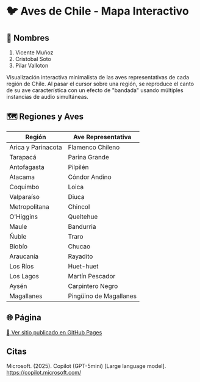 # 🐦 Aves de Chile - Mapa Interactivo

## 👥 Nombres

1. Vicente Muñoz
2. Cristobal Soto
3. Pilar Valloton

Visualización interactiva minimalista de las aves representativas de cada región de Chile. Al pasar el cursor sobre una región, se reproduce el canto de su ave característica con un efecto de "bandada" usando múltiples instancias de audio simultáneas.

## 🗺️ Regiones y Aves

| Región             | Ave Representativa     |
| ------------------ | ---------------------- |
| Arica y Parinacota | Flamenco Chileno       |
| Tarapacá           | Parina Grande          |
| Antofagasta        | Pilpilén               |
| Atacama            | Cóndor Andino          |
| Coquimbo           | Loica                  |
| Valparaíso         | Diuca                  |
| Metropolitana      | Chincol                |
| O'Higgins          | Queltehue              |
| Maule              | Bandurria              |
| Ñuble              | Traro                  |
| Biobío             | Chucao                 |
| Araucanía          | Rayadito               |
| Los Ríos           | Huet-huet              |
| Los Lagos          | Martín Pescador        |
| Aysén              | Carpintero Negro       |
| Magallanes         | Pingüino de Magallanes |

## 🌐 Página

[🔗 Ver sitio publicado en GitHub Pages](https://utmite.github.io/P1/)

## Citas

Microsoft. (2025). Copilot (GPT-5mini) [Large language model]. https://copilot.microsoft.com/
